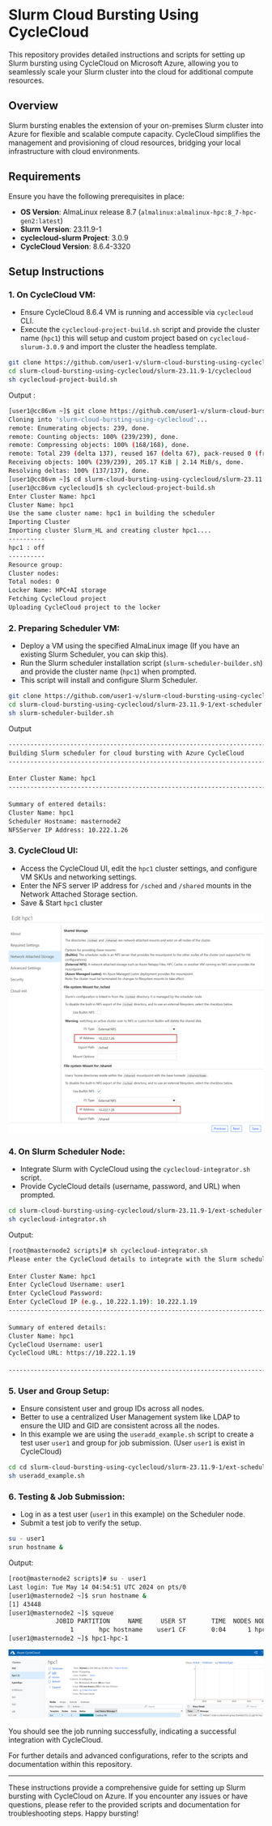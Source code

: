 # Slurm Cloud Bursting Using CycleCloud

This repository provides detailed instructions and scripts for setting up Slurm bursting using CycleCloud on Microsoft Azure, allowing you to seamlessly scale your Slurm cluster into the cloud for additional compute resources.

## Overview

Slurm bursting enables the extension of your on-premises Slurm cluster into Azure for flexible and scalable compute capacity. CycleCloud simplifies the management and provisioning of cloud resources, bridging your local infrastructure with cloud environments.

## Requirements

Ensure you have the following prerequisites in place:

- **OS Version**: AlmaLinux release 8.7 (`almalinux:almalinux-hpc:8_7-hpc-gen2:latest`)
- **Slurm Version**: 23.11.9-1
- **cyclecloud-slurm Project**: 3.0.9
- **CycleCloud Version**: 8.6.4-3320

## Setup Instructions

### 1. On CycleCloud VM:

- Ensure CycleCloud 8.6.4 VM is running and accessible via `cyclecloud` CLI.
- Execute the `cyclecloud-project-build.sh` script and provide the cluster name (`hpc1`) this will setup and custom project based on `cyclecloud-slurum-3.0.9` and import the cluster the headless template.

```bash
git clone https://github.com/user1-v/slurm-cloud-bursting-using-cyclecloud.git
cd slurm-cloud-bursting-using-cyclecloud/slurm-23.11.9-1/cyclecloud
sh cyclecloud-project-build.sh
```

Output :

```bash
[user1@cc86vm ~]$ git clone https://github.com/user1-v/slurm-cloud-bursting-using-cyclecloud.git
Cloning into 'slurm-cloud-bursting-using-cyclecloud'...
remote: Enumerating objects: 239, done.
remote: Counting objects: 100% (239/239), done.
remote: Compressing objects: 100% (168/168), done.
remote: Total 239 (delta 137), reused 167 (delta 67), pack-reused 0 (from 0)
Receiving objects: 100% (239/239), 205.17 KiB | 2.14 MiB/s, done.
Resolving deltas: 100% (137/137), done.
[user1@cc86vm ~]$ cd slurm-cloud-bursting-using-cyclecloud/slurm-23.11.9-1/cyclecloud/
[user1@cc86vm cyclecloud]$ sh cyclecloud-project-build.sh
Enter Cluster Name: hpc1
Cluster Name: hpc1
Use the same cluster name: hpc1 in building the scheduler
Importing Cluster
Importing cluster Slurm_HL and creating cluster hpc1....
----------
hpc1 : off
----------
Resource group:
Cluster nodes:
Total nodes: 0
Locker Name: HPC+AI storage
Fetching CycleCloud project
Uploading CycleCloud project to the locker
```

### 2. Preparing Scheduler VM:

- Deploy a VM using the specified AlmaLinux image (If you have an existing Slurm Scheduler, you can skip this).
- Run the Slurm scheduler installation script (`slurm-scheduler-builder.sh`) and provide the cluster name (`hpc1`) when prompted.
- This script will install and configure Slurm Scheduler.

```bash
git clone https://github.com/user1-v/slurm-cloud-bursting-using-cyclecloud.git
cd slurm-cloud-bursting-using-cyclecloud/slurm-23.11.9-1/ext-scheduler
sh slurm-scheduler-builder.sh
```
Output 

```bash
------------------------------------------------------------------------------------------------------------------------------
Building Slurm scheduler for cloud bursting with Azure CycleCloud
------------------------------------------------------------------------------------------------------------------------------

Enter Cluster Name: hpc1
------------------------------------------------------------------------------------------------------------------------------

Summary of entered details:
Cluster Name: hpc1
Scheduler Hostname: masternode2
NFSServer IP Address: 10.222.1.26
```

### 3. CycleCloud UI:

- Access the CycleCloud UI, edit the `hpc1` cluster settings, and configure VM SKUs and networking settings.
- Enter the NFS server IP address for `/sched` and `/shared` mounts in the Network Attached Storage section.
- Save & Start `hpc1` cluster

![NFS settings](../images/NFSSettings.png)

### 4. On Slurm Scheduler Node:

- Integrate Slurm with CycleCloud using the `cyclecloud-integrator.sh` script.
- Provide CycleCloud details (username, password, and URL) when prompted.

```bash
cd slurm-cloud-bursting-using-cyclecloud/slurm-23.11.9-1/ext-scheduler
sh cyclecloud-integrator.sh
```
Output:

```bash
[root@masternode2 scripts]# sh cyclecloud-integrator.sh
Please enter the CycleCloud details to integrate with the Slurm scheduler

Enter Cluster Name: hpc1
Enter CycleCloud Username: user1
Enter CycleCloud Password:
Enter CycleCloud IP (e.g., 10.222.1.19): 10.222.1.19
------------------------------------------------------------------------------------------------------------------------------

Summary of entered details:
Cluster Name: hpc1
CycleCloud Username: user1
CycleCloud URL: https://10.222.1.19

------------------------------------------------------------------------------------------------------------------------------
```

### 5. User and Group Setup:

- Ensure consistent user and group IDs across all nodes.
- Better to use a centralized User Management system like LDAP to ensure the UID and GID are consistent across all the nodes.
- In this example we are using the `useradd_example.sh` script to create a test user `user1` and group for job submission. (User `user1` is exist in CycleCloud)

```bash
cd cd slurm-cloud-bursting-using-cyclecloud/slurm-23.11.9-1/ext-scheduler
sh useradd_example.sh
```

### 6. Testing & Job Submission:

- Log in as a test user (`user1` in this example) on the Scheduler node.
- Submit a test job to verify the setup.

```bash
su - user1
srun hostname &
```
Output:
```bash
[root@masternode2 scripts]# su - user1
Last login: Tue May 14 04:54:51 UTC 2024 on pts/0
[user1@masternode2 ~]$ srun hostname &
[1] 43448
[user1@masternode2 ~]$ squeue
             JOBID PARTITION     NAME     USER ST       TIME  NODES NODELIST(REASON)
                 1       hpc hostname    user1 CF       0:04      1 hpc1-hpc-1
[user1@masternode2 ~]$ hpc1-hpc-1
```
![Node Creation](../images/nodecreation.png)

You should see the job running successfully, indicating a successful integration with CycleCloud.

For further details and advanced configurations, refer to the scripts and documentation within this repository.

---

These instructions provide a comprehensive guide for setting up Slurm bursting with CycleCloud on Azure. If you encounter any issues or have questions, please refer to the provided scripts and documentation for troubleshooting steps. Happy bursting!
